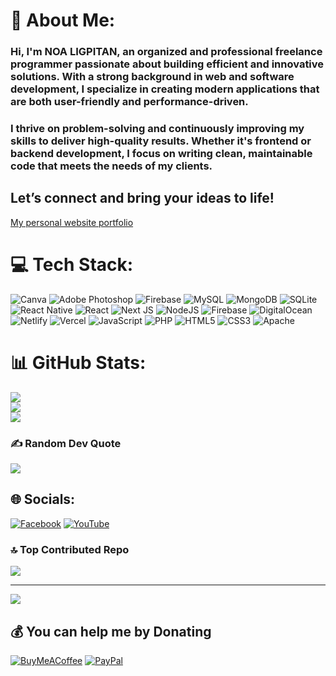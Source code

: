 # 💫 About Me:
### Hi, I'm NOA LIGPITAN, an organized and professional freelance programmer passionate about building efficient and innovative solutions. With a strong background in web and software development, I specialize in creating modern applications that are both user-friendly and performance-driven.

### I thrive on problem-solving and continuously improving my skills to deliver high-quality results. Whether it's frontend or backend development, I focus on writing clean, maintainable code that meets the needs of my clients.

## Let’s connect and bring your ideas to life!

[My personal website portfolio](noaligpitan.online)

# 💻 Tech Stack:
![Canva](https://img.shields.io/badge/Canva-%2300C4CC.svg?style=for-the-badge&logo=Canva&logoColor=white) ![Adobe Photoshop](https://img.shields.io/badge/adobe%20photoshop-%2331A8FF.svg?style=for-the-badge&logo=adobe%20photoshop&logoColor=white) ![Firebase](https://img.shields.io/badge/firebase-a08021?style=for-the-badge&logo=firebase&logoColor=ffcd34) ![MySQL](https://img.shields.io/badge/mysql-4479A1.svg?style=for-the-badge&logo=mysql&logoColor=white) ![MongoDB](https://img.shields.io/badge/MongoDB-%234ea94b.svg?style=for-the-badge&logo=mongodb&logoColor=white) ![SQLite](https://img.shields.io/badge/sqlite-%2307405e.svg?style=for-the-badge&logo=sqlite&logoColor=white) ![React Native](https://img.shields.io/badge/react_native-%2320232a.svg?style=for-the-badge&logo=react&logoColor=%2361DAFB) ![React](https://img.shields.io/badge/react-%2320232a.svg?style=for-the-badge&logo=react&logoColor=%2361DAFB) ![Next JS](https://img.shields.io/badge/Next-black?style=for-the-badge&logo=next.js&logoColor=white) ![NodeJS](https://img.shields.io/badge/node.js-6DA55F?style=for-the-badge&logo=node.js&logoColor=white) ![Firebase](https://img.shields.io/badge/firebase-%23039BE5.svg?style=for-the-badge&logo=firebase) ![DigitalOcean](https://img.shields.io/badge/DigitalOcean-%230167ff.svg?style=for-the-badge&logo=digitalOcean&logoColor=white) ![Netlify](https://img.shields.io/badge/netlify-%23000000.svg?style=for-the-badge&logo=netlify&logoColor=#00C7B7) ![Vercel](https://img.shields.io/badge/vercel-%23000000.svg?style=for-the-badge&logo=vercel&logoColor=white) ![JavaScript](https://img.shields.io/badge/javascript-%23323330.svg?style=for-the-badge&logo=javascript&logoColor=%23F7DF1E) ![PHP](https://img.shields.io/badge/php-%23777BB4.svg?style=for-the-badge&logo=php&logoColor=white) ![HTML5](https://img.shields.io/badge/html5-%23E34F26.svg?style=for-the-badge&logo=html5&logoColor=white) ![CSS3](https://img.shields.io/badge/css3-%231572B6.svg?style=for-the-badge&logo=css3&logoColor=white) ![Apache](https://img.shields.io/badge/apache-%23D42029.svg?style=for-the-badge&logo=apache&logoColor=white)

# 📊 GitHub Stats:
![](https://github-readme-stats.vercel.app/api?username=Noah202226&theme=dark&hide_border=false&include_all_commits=false&count_private=false)<br/>
![](https://nirzak-streak-stats.vercel.app/?user=Noah202226&theme=dark&hide_border=false)<br/>
![](https://github-readme-stats.vercel.app/api/top-langs/?username=Noah202226&theme=dark&hide_border=false&include_all_commits=false&count_private=false&layout=compact)

### ✍️ Random Dev Quote
![](https://quotes-github-readme.vercel.app/api?type=horizontal&theme=radical)

## 🌐 Socials:
[![Facebook](https://img.shields.io/badge/Facebook-%231877F2.svg?logo=Facebook&logoColor=white)](https://facebook.com/https://www.facebook.com/NoaArc26/) [![YouTube](https://img.shields.io/badge/YouTube-%23FF0000.svg?logo=YouTube&logoColor=white)](https://youtube.com/@https://l.facebook.com/l.php?u=https%3A%2F%2Fyoutube.com%2F%2540devBrosPh%3Ffbclid%3DIwZXh0bgNhZW0CMTAAAR2EI7c_AP2AT7UMBxxY2b3LojbC8iw53ZM9XcZkomgD2sLpNUb5w1-48hY_aem_gHT91JD8M5N8w5VUEWUZIQ&h=AT0kA528ZFaTyGs7nu5068VhKaEvkA_SjJOKyFBweujItzrHBtgVVMRD8WwFCgka5tMqG9n3AU9E0AjG_OsX19AZ7C5VyEX79859msTlOYaOkNsa-RO7o4uWyG-91MlUEcOI) 

### 🔝 Top Contributed Repo
![](https://github-contributor-stats.vercel.app/api?username=Noah202226&limit=5&theme=dark&combine_all_yearly_contributions=true)

---
[![](https://visitcount.itsvg.in/api?id=Noah202226&icon=0&color=0)](https://visitcount.itsvg.in)

  ## 💰 You can help me by Donating
  [![BuyMeACoffee](https://img.shields.io/badge/Buy%20Me%20a%20Coffee-ffdd00?style=for-the-badge&logo=buy-me-a-coffee&logoColor=black)](https://buymeacoffee.com/buymeacoffee.com/noaligpita3                ) [![PayPal](https://img.shields.io/badge/PayPal-00457C?style=for-the-badge&logo=paypal&logoColor=white)](https://paypal.me/paypal.me/ProfX26) 

  
<!-- Proudly created with GPRM ( https://gprm.itsvg.in ) -->
